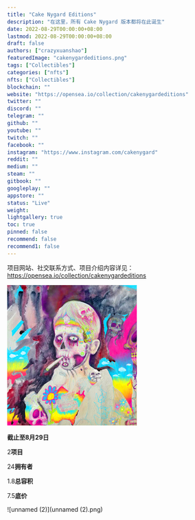 ```yaml
---
title: "Cake Nygard Editions"
description: "在这里，所有 Cake Nygard 版本都将在此诞生"
date: 2022-08-29T00:00:00+08:00
lastmod: 2022-08-29T00:00:00+08:00
draft: false
authors: ["crazyxuanshao"]
featuredImage: "cakenygardeditions.png"
tags: ["Collectibles"]
categories: ["nfts"]
nfts: ["Collectibles"]
blockchain: ""
website: "https://opensea.io/collection/cakenygardeditions"
twitter: ""
discord: ""
telegram: ""
github: ""
youtube: ""
twitch: ""
facebook: ""
instagram: "https://www.instagram.com/cakenygard"
reddit: ""
medium: ""
steam: ""
gitbook: ""
googleplay: ""
appstore: ""
status: "Live"
weight: 
lightgallery: true
toc: true
pinned: false
recommend: false
recommend1: false
---
```

项目网站、社交联系方式、项目介绍内容详见：https://opensea.io/collection/cakenygardeditions

![unnamed](unnamed.png)

**截止至8月29日**

2**项目**

24**拥有者**

1.8**总容积**

7.5**底价**

![unnamed (2)](unnamed (2).png)